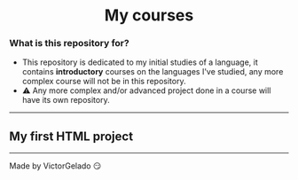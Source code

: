 <h1 align="center">My courses</h1>

### What is this repository for?
* This repository is dedicated to my initial studies of a language, it contains **introductory** courses on the languages I've studied, any more complex course will not be in this repository.
* ⚠️ Any more complex and/or advanced project done in a course will have its own repository.

---
## My first HTML project


---
Made by VictorGelado 😏

